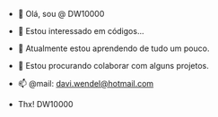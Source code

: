 - 👋 Olá, sou @ DW10000
- 👀 Estou interessado em códigos...
- 🌱 Atualmente estou aprendendo de tudo um pouco.
- 💞️ Estou procurando colaborar com alguns projetos.
- 📫 @mail: davi.wendel@hotmail.com

- Thx! DW10000
